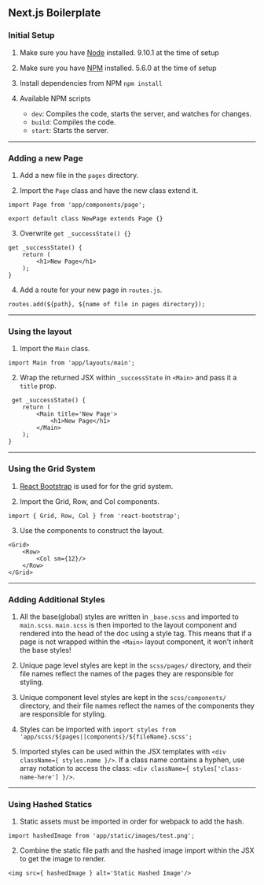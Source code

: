 ## Next.js Boilerplate

### Initial Setup
1. Make sure you have [Node](https://nodejs.org/en/) installed.
9.10.1 at the time of setup

2. Make sure you have [NPM](https://www.npmjs.com/) installed.
5.6.0 at the time of setup

3. Install dependencies from NPM
`npm install`

4. Available NPM scripts
    - `dev`: Compiles the code, starts the server, and watches for changes.
    - `build`: Compiles the code.
    - `start`: Starts the server.

---

### Adding a new Page
1. Add a new file in the `pages` directory.

2. Import the `Page` class and have the new class extend it.
```
import Page from 'app/components/page';
```
```
export default class NewPage extends Page {}
```

3. Overwrite `get _successState() {}`
```
get _successState() {
    return (
        <h1>New Page</h1>
    );
}
```

4. Add a route for your new page in `routes.js`.
```
routes.add(${path}, ${name of file in pages directory});
```

---

### Using the layout
1. Import the `Main` class.
```
import Main from 'app/layouts/main';
```

2. Wrap the returned JSX within `_successState` in `<Main>` and pass it a `title` prop.
```
 get _successState() {
    return (
        <Main title='New Page'>
            <h1>New Page</h1>
        </Main>
    );
}
```

---

### Using the Grid System
1. [React Bootstrap](https://react-bootstrap.github.io/) is used for for the grid system.

2. Import the Grid, Row, and Col components.
```
import { Grid, Row, Col } from 'react-bootstrap';
```
3. Use the components to construct the layout.
```
<Grid>
    <Row>
        <Col sm={12}/>
    </Row>
</Grid>
```

---

### Adding Additional Styles
1. All the base(global) styles are written in `_base.scss` and imported to `main.scss`.  `main.scss` is then imported to the layout component and rendered into the head of the doc using a style tag. This means that if a page is not wrapped within the `<Main>` layout component, it won't inherit the base styles!

2. Unique page level styles are kept in the `scss/pages/` directory, and their file names reflect the names of the pages they are responsible for styling.

3. Unique component level styles are kept in the `scss/components/` directory, and their file names reflect the names of the components they are responsible for styling.

4. Styles can be imported with `import styles from 'app/scss/${pages||components}/${fileName}.scss';`

5. Imported styles can be used within the JSX templates with `<div className={ styles.name }/>`. If a class name contains a hyphen, use array notation to access the class: `<div className={ styles['class-name-here'] }/>`.

---

### Using Hashed Statics
1. Static assets must be imported in order for webpack to add the hash.
```
import hashedImage from 'app/static/images/test.png';
```

2. Combine the static file path and the hashed image import within the JSX to get the image to render.
```
<img src={ hashedImage } alt='Static Hashed Image'/>
```

